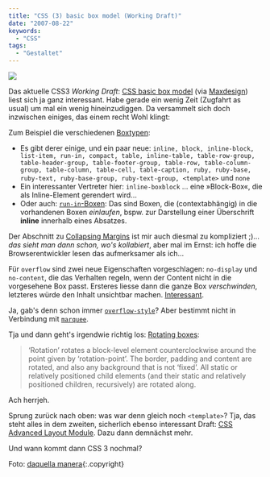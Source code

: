 ```yaml
---
title: "CSS (3) basic box model (Working Draft)"
date: "2007-08-22"
keywords:
  - "CSS"
tags:
  - "Gestaltet"
---
```


![](/img/codecandies/ZZ554B6DB6.jpg)

Das aktuelle CSS3 _Working Draft_: [CSS basic box model](http://www.w3.org/TR/2007/WD-css3-box-20070809/) (via [Maxdesign](http://www.maxdesign.com.au/2007/08/22/some-links-138/)) liest sich ja ganz interessant. Habe gerade ein wenig Zeit (Zugfahrt as usual) um mal ein wenig hineinzudiggen. Da versammelt sich doch inzwischen einiges, das einem recht Wohl klingt:

Zum Beispiel die verschiedenen [Boxtypen](http://www.w3.org/TR/2007/WD-css3-box-20070809/#types):

- Es gibt derer einige, und ein paar neue: `inline, block, inline-block, list-item, run-in, compact, table, inline-table, table-row-group, table-header-group, table-footer-group, table-row, table-column-group, table-column, table-cell, table-caption, ruby, ruby-base, ruby-text, ruby-base-group, ruby-text-group, <template>` und `none`
- Ein interessanter Vertreter hier: `inline-boxblock`
    … eine »Block-Box«, die als Inline-Element gerendert wird…
- Oder auch: [`run-in`\-Boxen](http://www.w3.org/TR/2007/WD-css3-box-20070809/#run-in-boxes):
    Das sind Boxen, die (contextabhängig) in die vorhandenen Boxen _einlaufen_, bspw. zur Darstellung einer Überschrift **inline** innerhalb eines Absatzes.

Der Abschnitt zu [Collapsing Margins](http://www.w3.org/TR/2007/WD-css3-box-20070809/#collapsing-margins) ist mir auch diesmal zu kompliziert ;)… _das sieht man dann schon, wo's kollabiert_, aber mal im Ernst: ich hoffe die Browserentwickler lesen das aufmerksamer als ich…

Für `overflow` sind zwei neue Eigenschaften vorgeschlagen: `no-display` und `no-content`, die das Verhalten regeln, wenn der Content nicht in die vorgesehene Box passt. Ersteres liesse dann die ganze Box _verschwinden_, letzteres würde den Inhalt unsichtbar machen. [Interessant](http://www.w3.org/TR/2007/WD-css3-box-20070809/#overflow).

Ja, gab's denn schon immer [`overflow-style`](http://www.w3.org/TR/2007/WD-css3-box-20070809/#the-lsquo3)? Aber bestimmt nicht in Verbindung mit [`marquee`](http://www.w3.org/TR/2007/WD-css3-box-20070809/#marquee).

Tja und dann geht's irgendwie richtig los: [Rotating boxes](http://www.w3.org/TR/2007/WD-css3-box-20070809/#rotating):

> ‘Rotation’ rotates a block-level element counterclockwise around the point given by ‘rotation-point’. The border, padding and content are rotated, and also any background that is not ‘fixed’. All static or relatively positioned child elements (and their static and relatively positioned children, recursively) are rotated along.

Ach herrjeh.

Sprung zurück nach oben: was war denn gleich noch `<template>`? Tja, das steht alles in dem zweiten, sicherlich ebenso interessant Draft: [CSS Advanced Layout Module](http://www.w3.org/TR/2007/WD-css3-layout-20070809/). Dazu dann demnächst mehr.

Und wann kommt dann CSS 3 nochmal?

Foto: [daquella manera](http://flickr.com/photos/daquellamanera/166397872/){:.copyright}
